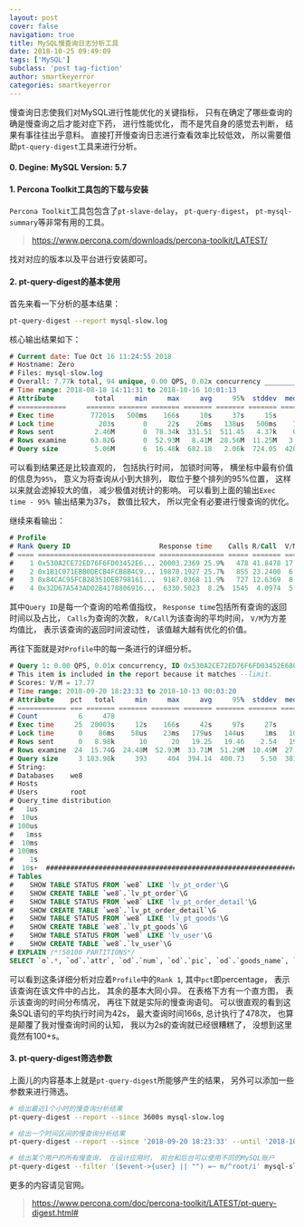 ```yaml
---
layout: post
cover: false
navigation: true
title: MySQL慢查询日志分析工具
date: 2018-10-25 09:49:09
tags: ['MySQL']
subclass: 'post tag-fiction'
author: smartkeyerror
categories: smartkeyerror
---
```


慢查询日志使我们对MySQL进行性能优化的关键指标， 只有在确定了哪些查询的确是慢查询之后才能对症下药， 进行性能优化， 而不是凭自身的感觉去判断， 结果有事往往出乎意料。 直接打开慢查询日志进行查看效率比较低效， 所以需要借助`pt-query-digest`工具来进行分析。

<!---more--->

#### 0. Degine: MySQL Version: 5.7

#### 1. Percona Toolkit工具包的下载与安装
`Percona Toolkit`工具包包含了`pt-slave-delay`， `pt-query-digest`， `pt-mysql-summary`等非常有用的工具。
> https://www.percona.com/downloads/percona-toolkit/LATEST/

找对对应的版本以及平台进行安装即可。

#### 2. pt-query-digest的基本使用
首先来看一下分析的基本结果：
```bash
pt-query-digest --report mysql-slow.log
```
核心输出结果如下：
```sql
# Current date: Tue Oct 16 11:24:55 2018
# Hostname: Zero
# Files: mysql-slow.log
# Overall: 7.77k total, 94 unique, 0.00 QPS, 0.02x concurrency ___________
# Time range: 2018-08-18 14:11:31 to 2018-10-16 10:01:13
# Attribute          total     min     max     avg     95%  stddev  median
# ============     ======= ======= ======= ======= ======= ======= =======
# Exec time         77201s   500ms    166s     10s     37s     15s      4s
# Lock time           203s       0     22s    26ms   138us   500ms    73us
# Rows sent          2.46M       0  78.34k  331.51  511.45   4.37k    0.99
# Rows examine      63.82G       0  52.93M   8.41M  28.56M  11.25M   3.68M
# Query size         5.06M       6  16.48k  682.18   2.06k  724.05  420.77
```
可以看到结果还是比较直观的， 包括执行时间， 加锁时间等， 横坐标中最有价值的信息为`95%`， 意义为将查询从小到大排列， 取位于整个排列的95%位置， 这样以来就会滤掉较大的值， 减少极值对统计的影响。 可以看到上面的输出`Exec time - 95% `输出结果为37s， 数值比较大， 所以完全有必要进行慢查询的优化。

继续来看输出：
```sql
# Profile
# Rank Query ID                      Response time    Calls R/Call  V/M
# ==== ============================= ================ ===== ======= =====
#    1 0x530A2CE72ED76F6FD03452E6... 20003.2369 25.9%   478 41.8478 17.77 SELECT lv_pt_order lv_pt_order_detail lv_pt_goods lv_user
#    2 0x1B1C071EBB0DECB4FCB8B4C9... 19870.1927 25.7%   855 23.2400  6.26 SELECT lv_pt_order lv_pt_order_detail lv_pt_goods lv_user
#    3 0x84CAC95FCB28351DEB798161...  9187.0368 11.9%   727 12.6369  8.70 SELECT lv_pt_order lv_pt_order_detail lv_pt_goods lv_user
#    4 0x32D67A543AD02B4178806916...  6330.5023  8.2%  1545  4.0974  5.78 UPDATE lv_session
```
其中`Query ID`是每一个查询的哈希值指纹， `Response time`包括所有查询的返回时间以及占比， `Calls`为查询的次数， `R/Call`为该查询的平均时间， `V/M`为方差均值比， 表示该查询的返回时间波动性， 该值越大越有优化的价值。

再往下面就是对`Profile`中的每一条进行的详细分析。
```sql
# Query 1: 0.00 QPS, 0.01x concurrency, ID 0x530A2CE72ED76F6FD03452E68015715F at byte 6465751
# This item is included in the report because it matches --limit.
# Scores: V/M = 17.77
# Time range: 2018-09-20 18:23:33 to 2018-10-13 00:03:20
# Attribute    pct   total     min     max     avg     95%  stddev  median
# ============ === ======= ======= ======= ======= ======= ======= =======
# Count          6     478
# Exec time     25  20003s     12s    166s     42s     97s     27s     32s
# Lock time      0    86ms    58us    23ms   179us   144us     1ms   108us
# Rows sent      0   8.98k      10      20   19.25   19.46    2.54   19.46
# Rows examine  24  15.74G  24.48M  52.93M  33.71M  51.29M  10.49M  27.20M
# Query size     3 183.98k     393     404  394.14  400.73    5.50  381.65
# String:
# Databases    we8
# Hosts
# Users        root
# Query_time distribution
#   1us
#  10us
# 100us
#   1mss
#  10ms
# 100ms
#    1s
#  10s+  ################################################################
# Tables
#    SHOW TABLE STATUS FROM `we8` LIKE 'lv_pt_order'\G
#    SHOW CREATE TABLE `we8`.`lv_pt_order`\G
#    SHOW TABLE STATUS FROM `we8` LIKE 'lv_pt_order_detail'\G
#    SHOW CREATE TABLE `we8`.`lv_pt_order_detail`\G
#    SHOW TABLE STATUS FROM `we8` LIKE 'lv_pt_goods'\G
#    SHOW CREATE TABLE `we8`.`lv_pt_goods`\G
#    SHOW TABLE STATUS FROM `we8` LIKE 'lv_user'\G
#    SHOW CREATE TABLE `we8`.`lv_user`\G
# EXPLAIN /*!50100 PARTITIONS*/
SELECT `o`.*, `od`.`attr`, `od`.`num`, `od`.`pic`, `od`.`goods_name`, `g`.`name` AS `goods_name`, `u`.`nickname` FROM `lv_pt_order` `o` LEFT JOIN `lv_pt_order_detail` `od` ON od.order_id=o.id LEFT JOIN `lv_pt_goods` `g` ON g.id=od.goods_id LEFT JOIN `lv_user` `u` ON u.id=o.user_id WHERE ((`o`.`is_delete`=0) AND (`o`.`store_id`=5)) AND (`o`.`is_cancel`=0) ORDER BY `o`.`addtime` DESC LIMIT 20\G
```
可以看到这条详细分析对应着`Profile`中的`Rank 1`, 其中`pct`即percentage， 表示该查询在该文件中的占比， 其余的基本大同小异。
在表格下方有一个直方图， 表示该查询的时间分布情况， 再往下就是实际的慢查询语句。
可以很直观的看到这条SQL语句的平均执行时间为42s， 最大查询时间166s,  总计执行了478次， 也算是颠覆了我对慢查询时间的认知， 我以为2s的查询就已经很糟糕了， 没想到这里竟然有100+s。


#### 3. pt-query-digest筛选参数
上面儿的内容基本上就是`pt-query-digest`所能够产生的结果， 另外可以添加一些参数来进行筛选。

```bash
# 给出最近1个小时的慢查询分析结果
pt-query-digest --report --since 3600s mysql-slow.log

# 给出一个时间区间的慢查询分析结果
pt-query-digest --report --since '2018-09-20 18:23:33' --until '2018-10-13 00:03:20' mysql-slow.log

# 给出某个用户的所有慢查询， 在设计应用时， 前台和后台可以使用不同的MySQL账户
pt-query-digest --filter '($event->{user} || "") =~ m/^root/i' mysql-slow.log
```

更多的内容请见官网。

> https://www.percona.com/doc/percona-toolkit/LATEST/pt-query-digest.html#
